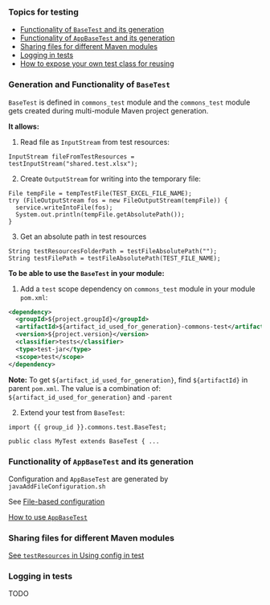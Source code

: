 ### Topics for testing

- [Functionality of `BaseTest` and its generation](#generation-and-functionality-of-basetest)
- [Functionality of `AppBaseTest` and its generation](#functionality-of-appbasetest-and-its-generation)
- [Sharing files for different Maven modules](#sharing-files-for-different-maven-modules)
- [Logging in tests](#logging-in-tests)
- [How to expose your own test class for reusing](configuration.md)


### Generation and Functionality of `BaseTest`

`BaseTest` is defined in `commons_test` module and the `commons_test` module 
gets created during multi-module Maven project generation.

**It allows:** 

1. Read file as `InputStream` from test resources:
```
InputStream fileFromTestResources = testInputStream("shared.test.xlsx");
```
2. Create `OutputStream` for writing into the temporary file:
```
File tempFile = tempTestFile(TEST_EXCEL_FILE_NAME);
try (FileOutputStream fos = new FileOutputStream(tempFile)) {
  service.writeIntoFile(fos);
  System.out.println(tempFile.getAbsolutePath());
}
```

3. Get an absolute path in test resources
```
String testResourcesFolderPath = testFileAbsolutePath("");
String testFilePath = testFileAbsolutePath(TEST_FILE_NAME);
```

**To be able to use the `BaseTest` in your module:**

1. Add a `test` scope dependency on `commons_test` module 
  in your module `pom.xml`:
```xml
<dependency>
  <groupId>${project.groupId}</groupId>
  <artifactId>${artifact_id_used_for_generation}-commons-test</artifactId>
  <version>${project.version}</version>
  <classifier>tests</classifier>
  <type>test-jar</type>
  <scope>test</scope>
</dependency>
```
**Note:** To get `${artifact_id_used_for_generation}`, find `${artifactId}` in parent `pom.xml`.
The value is a combination of: `${artifact_id_used_for_generation}` and `-parent`

2. Extend your test from `BaseTest`:
```
import {{ group_id }}.commons.test.BaseTest;

public class MyTest extends BaseTest { ...
```

### Functionality of `AppBaseTest` and its generation

Configuration and `AppBaseTest` are generated by `javaAddFileConfiguration.sh`

See [File-based configuration](../configuration/file.based/README.md#file-based-configuration)

[How to use `AppBaseTest`](../configuration/file.based/configuration.accessing.md#3-using-config-in-test)

### Sharing files for different Maven modules

[See `testResources` in Using config in test](../configuration/file.based/configuration.accessing.md#3-using-config-in-test)

### Logging in tests

TODO